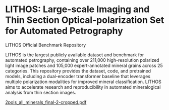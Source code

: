 # LITHOS: Large-scale Imaging and Thin Section Optical-polarization Set for Automated Petrography
LITHOS Official Benchmark Repository

LITHOS is the largest publicly available dataset and benchmark for automated petrography, containing over 211,000 high-resolution polarized light image patches and 105,000 expert-annotated mineral grains across 25 categories. This repository provides the dataset, code, and pretrained models, including a dual-encoder transformer baseline that leverages multiple polarization modalities for improved mineral classification. LITHOS aims to accelerate research and reproducibility in automated mineralogical analysis from thin section images.

[2pols_all_minerals_final-2-cropped.pdf](https://github.com/user-attachments/files/20236103/2pols_all_minerals_final-2-cropped.pdf)
